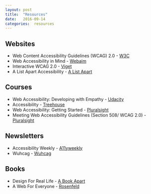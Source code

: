 ```yaml
---
layout: post
title:  "Resources"
date:   2016-09-14
categories:  resources
---
```


## Websites
- Web Content Accessibility Guidelines (WCAG) 2.0 - [W3C](https://www.w3.org/TR/WCAG20/)
- Web Accessibility in Mind - [Webaim](http://webaim.org/)
- Interactive WCAG 2.0 - [Viget](http://code.viget.com/interactive-wcag/#responsibility=&level=aa)
- A List Apart Accessibility - [A List Apart](http://alistapart.com/topic/accessibility)

## Courses
- Web Accessibility: Developing with Empathy - [Udacity](https://www.udacity.com/course/web-accessibility--ud891)
- Accessibility - [Treehouse](https://teamtreehouse.com/library/accessibility)
- Web Accessibility: Getting Started - [Pluralsight](https://www.pluralsight.com/courses/web-accessibility-getting-started)
- Meeting Web Accessibility Guidelines (Section 508/ WCAG 2.0) - [Pluralsight](https://www.pluralsight.com/courses/web-accessibility-meeting-guidelines)

## Newsletters
- Accessibility Weekly - [A11yweekly](http://a11yweekly.com/)
- Wuhcag - [Wuhcag](https://www.wuhcag.com/)

## Books
- Design For Real Life - [A Book Apart](https://abookapart.com/products/design-for-real-life)
- A Web For Everyone - [Rosenfeld](http://rosenfeldmedia.com/books/a-web-for-everyone/)